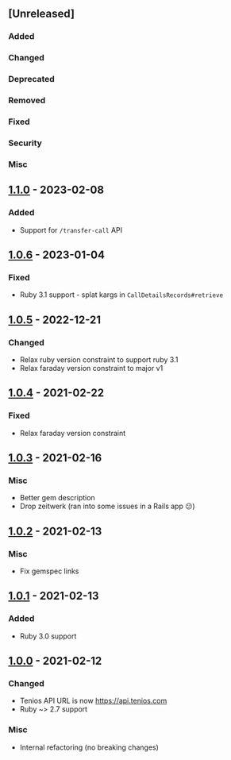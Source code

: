 ## [Unreleased]

### Added
### Changed
### Deprecated
### Removed
### Fixed
### Security
### Misc

## [1.1.0] - 2023-02-08

### Added

* Support for `/transfer-call` API

[1.1.0]: https://github.com/carwow/tenios-api-ruby/compare/v1.0.6...v1.1.0

## [1.0.6] - 2023-01-04

### Fixed

* Ruby 3.1 support - splat kargs in `CallDetailsRecords#retrieve`

[1.0.6]: https://github.com/carwow/tenios-api-ruby/compare/v1.0.5...v1.0.6

## [1.0.5] - 2022-12-21

### Changed

* Relax ruby version constraint to support ruby 3.1
* Relax faraday version constraint to major v1

[1.0.5]: https://github.com/carwow/tenios-api-ruby/compare/v1.0.4...v1.0.5

## [1.0.4] - 2021-02-22

### Fixed

* Relax faraday version constraint

[1.0.4]: https://github.com/carwow/tenios-api-ruby/compare/v1.0.3...v1.0.4

## [1.0.3] - 2021-02-16

### Misc

* Better gem description
* Drop zeitwerk (ran into some issues in a Rails app 😕)

[1.0.3]: https://github.com/carwow/tenios-api-ruby/compare/v1.0.2...v1.0.3

## [1.0.2] - 2021-02-13

### Misc

* Fix gemspec links

[1.0.2]: https://github.com/carwow/tenios-api-ruby/compare/v1.0.1...v1.0.2

## [1.0.1] - 2021-02-13

### Added

* Ruby 3.0 support

[1.0.1]: https://github.com/carwow/tenios-api-ruby/compare/v1.0.0...v1.0.1

## [1.0.0] - 2021-02-12

### Changed

* Tenios API URL is now https://api.tenios.com
* Ruby ~> 2.7 support

### Misc

* Internal refactoring (no breaking changes)

[1.0.0]: https://github.com/carwow/tenios-api-ruby/compare/v0.4.0...v1.0.0

